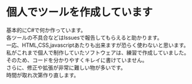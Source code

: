 # 個人でツールを作成しています
基本的にC#で何か作っています。<br>
各ツールの不具合などはIssuesで報告してもらえると助かります。<br>
一応、HTML,CSS,javascriptあたりも出来ますが恐らく使わないと思います。<br>
私がこれまで個人で制作していたソフトウェアは、練習で作成していました。<br>
そのため、コードを分かりやすくキレイに書けていません。<br>
さらに、修正や拡張が非常に難しい物が多いです。<br>
時間が取れ次第作り直します。<br>

<!--
**penguin117117/penguin117117** is a ✨ _special_ ✨ repository because its `README.md` (this file) appears on your GitHub profile.

Here are some ideas to get you started:

- 🔭 I’m currently working on ...
- 🌱 I’m currently learning ...
- 👯 I’m looking to collaborate on ...
- 🤔 I’m looking for help with ...
- 💬 Ask me about ...
- 📫 How to reach me: ...
- 😄 Pronouns: ...
- ⚡ Fun fact: ...
-->

